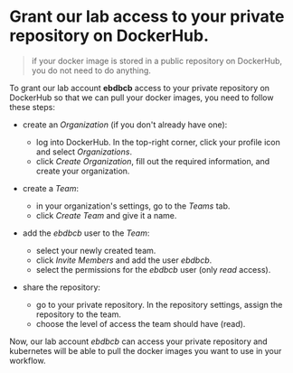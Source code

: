 # Grant our lab access to your private repository on DockerHub.
> if your docker image is stored in a public repository on DockerHub, you do not need to do anything.

To grant our lab account **ebdbcb** access to your private repository on DockerHub so that we can pull your docker images, you need to follow these steps:

- create an *Organization* (if you don't already have one):
    - log into DockerHub. In the top-right corner, click your profile icon and select *Organizations*.
    - click *Create Organization*, fill out the required information, and create your organization.


- create a *Team*:
    - in your organization's settings, go to the *Teams* tab.
    - click *Create Team* and give it a name.


- add the *ebdbcb* user to the *Team*:
    - select your newly created team.
    - click *Invite Members* and add the user *ebdbcb*.
    - select the permissions for the *ebdbcb* user (only *read* access).


- share the repository:
    - go to your private repository. In the repository settings, assign the repository to the team.
    - choose the level of access the team should have (read).

Now, our lab account *ebdbcb* can access your private repository and kubernetes will be able to pull the docker images you want to use in your workflow.
